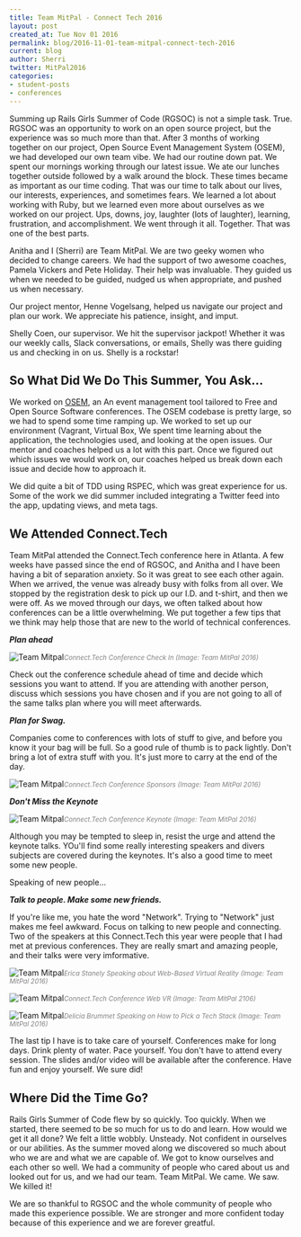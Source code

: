 ```yaml
---
title: Team MitPal - Connect Tech 2016
layout: post
created_at: Tue Nov 01 2016
permalink: blog/2016-11-01-team-mitpal-connect-tech-2016
current: blog
author: Sherri
twitter: MitPal2016
categories:
- student-posts
- conferences
---
```


Summing up Rails Girls Summer of Code (RGSOC) is not a simple task. True. RGSOC was an opportunity to work on an open source project, but the experience was so much more than that. After 3 months of working together on our project, Open Source Event Management System (OSEM), we had developed our own team vibe. We had our routine down pat. We spent our mornings working through our latest issue. We ate our lunches together outside followed by a walk around the block. These times became as important as our time coding. That was our time to talk about our lives, our interests, experiences, and sometimes fears. We learned a lot about working with Ruby, but we learned even more about ourselves as we worked on our project. Ups, downs, joy, laughter (lots of laughter), learning, frustration, and accomplishment. We went through it all. Together. That was one of the best parts.

Anitha and I (Sherri) are Team MitPal. We are two geeky women who decided to change careers. We had the support of two awesome coaches, Pamela Vickers and Pete Holiday. Their help was invaluable. They guided us when we needed to be guided, nudged us when appropriate, and pushed us when necessary.

Our project mentor, Henne Vogelsang, helped us navigate our project and plan our work. We appreciate his patience, insight, and imput.

Shelly Coen, our supervisor. We hit the supervisor jackpot! Whether it was our weekly calls, Slack conversations, or emails, Shelly was there guiding us and checking in on us. Shelly is a rockstar!

## So What Did We Do This Summer, You Ask...

We worked on [OSEM](http://osem.io), an An event management tool tailored to Free and Open Source Software conferences. The OSEM codebase is pretty large, so we had to spend some time ramping up. We worked to set up our environment (Vagrant, Virtual Box, We spent time learning about the application, the technologies used, and looking at the open issues. Our mentor and coaches helped us a lot with this part. Once we figured out which issues we would work on, our coaches helped us break down each issue and decide how to approach it.

We did quite a bit of TDD using RSPEC, which was great experience for us. Some of the work we did summer included integrating a Twitter feed into the app, updating views, and meta tags.

## We Attended Connect.Tech

Team MitPal attended the Connect.Tech conference here in Atlanta. A few weeks have passed since the end of RGSOC, and Anitha and I have been having a bit of separation anxiety. So it was great to see each other again. When we arrived, the venue was already busy with folks from all over. We stopped by the registration desk to pick up our I.D. and t-shirt, and then we were off. As we moved through our days, we often talked about how conferences can be a little overwhelming. We put together a few tips that we think may help those that are new to the world of technical conferences.

***Plan ahead***

![Team Mitpal](/img/blog/2016/20161021-mitpal-conf-registration.jpg )<font color="grey"><small><i>Connect.Tech Conference Check In (Image: Team MitPal 2016)</i></small></font>

Check out the conference schedule ahead of time and decide which sessions you want to attend. If you are attending with another person, discuss which sessions you have chosen and if you are not going to all of the same talks plan where you will meet afterwards.

***Plan for Swag.***

Companies come to conferences with lots of stuff to give, and before you know it your bag will be full. So a good rule of thumb is to pack lightly. Don't bring a lot of extra stuff with you. It's just more to carry at the end of the day.

![Team Mitpal](/img/blog/2016/20161021-mitpal-conf-sponsors.jpg )<font color="grey"><small><i>Connect.Tech Conference Sponsors (Image: Team MitPal 2016)</i></small></font>

***Don't Miss the Keynote***

![Team Mitpal](/img/blog/2016/20161022-mitpal-conf-keynote.jpg )<font color="grey"><small><i>Connect.Tech Conference Keynote (Image: Team MitPal 2016)</i></small></font>

Although you may be tempted to sleep in, resist the urge and attend the keynote talks. YOu'll find some really interesting speakers and divers subjects are covered during the keynotes. It's also a good time to meet some new people.

Speaking of new people...

***Talk to people. Make some new friends.***

If you're like me, you hate the word "Network". Trying to "Network" just makes me feel awkward. Focus on talking to new people and connecting. Two of the speakers at this Connect.Tech this year were people that I had met at previous conferences. They are really smart and amazing people, and their talks were very imformative.

![Team Mitpal](/img/blog/2016/20161022-mitpal-conf-vr-erica.jpg )<font color="grey"><small><i>Erica Stanely Speaking about Web-Based Virtual Reality (Image: Team MitPal 2016)</i></small></font>

![Team Mitpal](/img/blog/2016/20161022-mitpal-conf-vr.jpg )<font color="grey"><small><i>Connect.Tech Conference Web VR (Image: Team MitPal 2106)</i></small></font>

![Team Mitpal](/img/blog/2016/20161022-mitpal-conf-kanye.jpg )<font color="grey"><small><i>Delicia Brummet Speaking on How to Pick a Tech Stack (Image: Team MitPal 2016)</i></small></font>

The last tip I have is to take care of yourself. Conferences make for long days. Drink plenty of water. Pace yourself. You don't have to attend every session. The slides and/or video will be available after the conference. Have fun and enjoy yourself. We sure did!

## Where Did the Time Go?

Rails Girls Summer of Code flew by so quickly. Too quickly. When we started, there seemed to be so much for us to do and learn. How would we get it all  done? We felt a little wobbly. Unsteady. Not confident in ourselves or our abilities. As the summer moved along we discovered so much about who we are and what we are capable of. We got to know ourselves and each other so well. We had a community of people who cared about us and looked out for us, and we had our team. Team MitPal. We came. We saw. We killed it!

We are so thankful to RGSOC and the whole community of people who made this experience possible. We are stronger and more confident today because of this experience and we are forever greatful.
